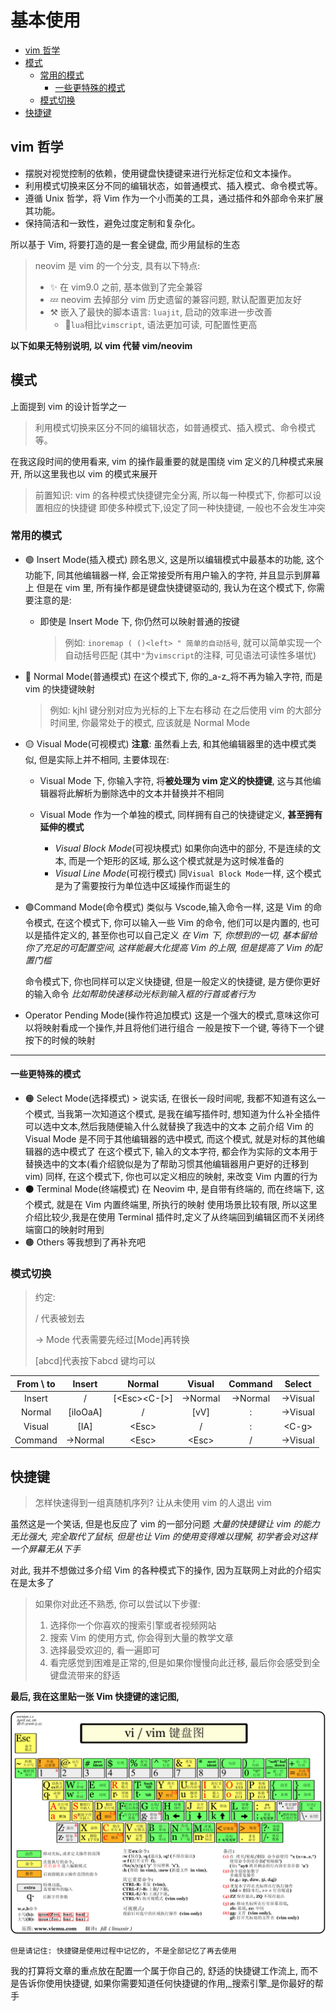 # 基本使用

* [vim 哲学](基本使用.md#vim-哲学)
* [模式](基本使用.md#模式)
  * [常用的模式](基本使用.md#常用的模式)
    * [一些更特殊的模式](基本使用.md#一些更特殊的模式)
  * [模式切换](基本使用.md#模式切换)
* [快捷键](基本使用.md#快捷键)

## vim 哲学

* 摆脱对视觉控制的依赖，使用键盘快捷键来进行光标定位和文本操作。
* 利用模式切换来区分不同的编辑状态，如普通模式、插入模式、命令模式等。
* 遵循 Unix 哲学，将 Vim 作为一个小而美的工具，通过插件和外部命令来扩展其功能。
* 保持简洁和一致性，避免过度定制和复杂化。

所以基于 Vim, 将要打造的是一套全键盘, 而少用鼠标的生态

> neovim 是 vim 的一个分支, 具有以下特点:
>
> * ✨ 在 vim9.0 之前, 基本做到了完全兼容
> * 💤 neovim 去掉部分 vim 历史遗留的兼容问题, 默认配置更加友好
> * ⚒️ 嵌入了最快的脚本语言: `luajit`, 启动的效率进一步改善
>   * 🔅`lua`相比`vimscript`, 语法更加可读, 可配置性更高

**以下如果无特别说明, 以 vim 代替 vim/neovim**

## 模式

上面提到 vim 的设计哲学之一

> 利用模式切换来区分不同的编辑状态，如普通模式、插入模式、命令模式等。

在我这段时间的使用看来, vim 的操作最重要的就是围绕 vim 定义的几种模式来展开, 所以这里我也以 vim 的模式来展开

> 前置知识: vim 的各种模式快捷键完全分离, 所以每一种模式下, 你都可以设置相应的快捷键 即使多种模式下,设定了同一种快捷键, 一般也不会发生冲突

### 常用的模式

* 🟢 Insert Mode(插入模式) 顾名思义, 这是所以编辑模式中最基本的功能, 这个功能下, 同其他编辑器一样, 会正常接受所有用户输入的字符, 并且显示到屏幕上 但是在 vim 里, 所有操作都是键盘快捷键驱动的, 我认为在这个模式下, 你需要注意的是:
  *   即使是 Insert Mode 下, 你仍然可以映射普通的按键

      > 例如: `inoremap ( ()<left> " 简单的自动括号`, 就可以简单实现一个自动括号匹配 (其中`"`为`vimscript`的注释, 可见语法可读性多堪忧)


*   🔵 Normal Mode(普通模式) 在这个模式下, 你的_a-z_将不再为输入字符, 而是 vim 的快捷键映射

    > 例如: kjhl 键分别对应为光标的上下左右移动 在之后使用 vim 的大部分时间里, 你最常处于的模式, 应该就是 Normal Mode


*   🟡 Visual Mode(可视模式) **注意**: 虽然看上去, 和其他编辑器里的选中模式类似, 但是实际上并不相同, 主要体现在:

    * Visual Mode 下, 你输入字符, 将**被处理为 vim 定义的快捷键**, 这与其他编辑器将此解析为删除选中的文本并替换并不相同



    * Visual Mode 作为一个单独的模式, 同样拥有自己的快捷键定义, **甚至拥有延伸的模式**
      * _Visual Block Mode_(可视块模式) 如果你向选中的部分, 不是连续的文本, 而是一个矩形的区域, 那么这个模式就是为这时候准备的
      * _Visual Line Mode_(可视行模式) 同`Visual Block Mode`一样, 这个模式是为了需要按行为单位选中区域操作而诞生的
*   🟣Command Mode(命令模式) 类似与 Vscode,输入命令一样, 这是 Vim 的命令模式, 在这个模式下, 你可以输入一些 Vim 的命令, 他们可以是内置的, 也可以是插件定义的, 甚至你也可以自己定义 _在 Vim 下, 你想到的一切, 基本留给你了充足的可配置空间, 这样能最大化提高 Vim 的上限, 但是提高了 Vim 的配置门槛_

    命令模式下, 你也同样可以定义快捷键, 但是一般定义的快捷键, 是方便你更好的输入命令 _比如帮助快速移动光标到输入框的行首或者行为_
* Operator Pending Mode(操作符追加模式) 这是一个强大的模式,意味这你可以将映射看成一个操作,并且将他们进行组合 一般是按下一个键, 等待下一个键按下的时候的映射

***

#### 一些更特殊的模式

* 🟠 Select Mode(选择模式) > 说实话, 在很长一段时间呢, 我都不知道有这么一个模式, 当我第一次知道这个模式, 是我在编写插件时, 想知道为什么补全插件可以选中文本,然后我随便输入什么就替换了我选中的文本 之前介绍 Vim 的 Visual Mode 是不同于其他编辑器的选中模式, 而这个模式, 就是对标的其他编辑器的选中模式了 在这个模式下, 输入的文本字符, 都会作为实际的文本用于替换选中的文本(看介绍貌似是为了帮助习惯其他编辑器用户更好的迁移到 vim) 同样, 在这个模式下, 你也可以定义相应的映射, 来改变 Vim 内置的行为
* ⚫ Terminal Mode(终端模式) 在 Neovim 中, 是自带有终端的, 而在终端下, 这个模式, 就是在 Vim 内置终端里, 所执行的映射 使用场景比较有限, 所以这里介绍比较少,我是在使用 Terminal 插件时,定义了从终端回到编辑区而不关闭终端窗口的映射时用到
* 🟤 Others 等我想到了再补充吧

### 模式切换

> 约定:&#x20;
>
> / 代表被划去
>
> \-> Mode 代表需要先经过\[Mode]再转换
>
> \[abcd]代表按下abcd 键均可以

| From \ to |   Insert  |      Normal      |  Visual  |  Command |  Select  |
| :-------: | :-------: | :--------------: | :------: | :------: | :------: |
|   Insert  |     /     | \[\<Esc>\<C-\[>] | ->Normal | ->Normal | ->Visual |
|   Normal  | \[iIoOaA] |         /        |   \[vV]  |     :    | ->Visual |
|   Visual  |   \[IA]   |      \<Esc>      |     /    |     :    |  \<C-g>  |
|  Command  |  ->Normal |      \<Esc>      |  \<Esc>  |     /    | ->Visual |

## 快捷键

> 怎样快速得到一组真随机序列? 让从未使用 vim 的人退出 vim

虽然这是一个笑话, 但是也反应了 vim 的一部分问题 _大量的快捷键让 vim 的能力无比强大, 完全取代了鼠标, 但是也让 Vim 的使用变得难以理解, 初学者会对这样一个屏幕无从下手_

对此, 我并不想做过多介绍 Vim 的各种模式下的操作, 因为互联网上对此的介绍实在是太多了

> 如果你对此还不熟悉, 你可以尝试以下步骤:
>
> 1. 选择你一个你喜欢的搜索引擎或者视频网站
> 2. 搜索 Vim 的使用方式, 你会得到大量的教学文章
> 3. 选择最受欢迎的, 看一遍即可
> 4. 看完感觉到困难是正常的,但是如果你慢慢向此迁移, 最后你会感受到全键盘流带来的舒适

**最后, 我在这里贴一张 Vim 快捷键的速记图,**&#x20;

![](<Pasted image 20230225152029.png>)

```
但是请记住: 快捷键是使用过程中记忆的, 不是全部记忆了再去使用
```

我的打算将文章的重点放在配置一个属于你自己的, 舒适的快捷键工作流上, 而不是告诉你使用快捷键, 如果你需要知道任何快捷键的作用,_搜索引擎_是你最好的帮手
